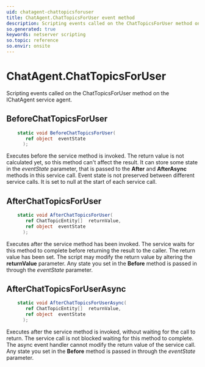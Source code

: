 ```yaml
---
uid: chatagent-chattopicsforuser
title: ChatAgent.ChatTopicsForUser event method
description: Scripting events called on the ChatTopicsForUser method on the ChatAgent service agent.
so.generated: true
keywords: netserver scripting
so.topic: reference
so.envir: onsite
---
```

# ChatAgent.ChatTopicsForUser

Scripting events called on the <see cref='M:IChatAgent.ChatTopicsForUser'>ChatTopicsForUser</see> method on the <see cref='IChatAgent'>IChatAgent</see>  service agent.

## BeforeChatTopicsForUser
```cs
    static void BeforeChatTopicsForUser(
       ref object  eventState
      );
```
Executes before the service method is invoked.
The return value is not calculated yet, so this method can't affect the result.
It can store some state in the *eventState* parameter, that is passed to the **After** and **AfterAsync** methods in this service call.
Event state is not preserved between different service calls. It is set to null at the start of each service call.
## AfterChatTopicsForUser
```cs
    static void AfterChatTopicsForUser(
       ref ChatTopicEntity[]  returnValue,
       ref object  eventState
      );
```
Executes after the service method has been invoked. The service waits for this method to complete before returning the result to the caller.
The return value has been set. The script may modify the return value by altering the **returnValue** parameter.
Any state you set in the **Before** method is passed in through the *eventState* parameter.
## AfterChatTopicsForUserAsync
```cs
    static void AfterChatTopicsForUserAsync(
       ref ChatTopicEntity[]  returnValue,
       ref object  eventState
      );
```
Executes after the service method is invoked, without waiting for the call to return.
The service call is not blocked waiting for this method to complete.
The async event handler cannot modify the return value of the service call.
Any state you set in the **Before** method is passed in through the *eventState* parameter.


